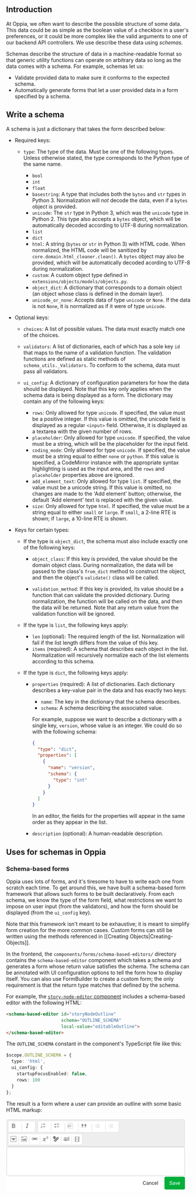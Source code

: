 ## Introduction

At Oppia, we often want to describe the possible structure of some data. This data could be as simple as the boolean value of a checkbox in a user's preferences, or it could be more complex like the valid arguments to one of our backend API controllers. We use describe these data using _schemas_.

Schemas describe the structure of data in a machine-readable format so that generic utility functions can operate on arbitrary data so long as the data comes with a schema. For example, schemas let us:

* Validate provided data to make sure it conforms to the expected schema.
* Automatically generate forms that let a user provided data in a form specified by a schema.

## Write a schema

A schema is just a dictionary that takes the form described below:

* Required keys:

  * `type`: The type of the data. Must be one of the following types. Unless otherwise stated, the type corresponds to the Python type of the same name.

    * `bool`
    * `int`
    * `float`
    * `basestring`: A type that includes both the `bytes` and `str` types in Python 3. Normalization will _not_ decode the data, even if a `bytes` object is provided.
    * `unicode`: The `str` type in Python 3, which was the `unicode` type in Python 2. This type also accepts a `bytes` object, which will be automatically decoded according to UTF-8 during normalization.
    * `list`
    * `dict`
    * `html`: A string (`bytes` or `str` in Python 3) with HTML code. When normalized, the HTML code will be sanitized by `core.domain.html_cleaner.clean()`. A `bytes` object may also be provided, which will be automatically decoded acording to UTF-8 during normalization.
    * `custom`: A custom object type defined in `extensions/objects/models/objects.py`.
    * `object_dict`: A dictionary that corresponds to a domain object (an object whose class is defined in the domain layer).
    * `unicode_or_none`: Accepts data of type `unicode` or `None`. If the data is not `None`, it is normalized as if it were of type `unicode`.

* Optional keys:

  * `choices`: A list of possible values. The data must exactly match one of the choices.
  * `validators`: A list of dictionaries, each of which has a sole key `id` that maps to the name of a validation function. The validation functions are defined as static methods of `schema_utils._Validators`. To conform to the schema, data must pass all validators.
  * `ui_config`: A dictionary of configuration parameters for how the data should be displayed. Note that this key only applies when the schema data is being displayed as a form. The dictionary may contain any of the following keys:

    * `rows`: Only allowed for type `unicode`. If specified, the value must be a positive integer. If this value is omitted, the unicode field is displayed as a regular `<input>` field. Otherwise, it is displayed as a textarea with the given number of rows.
    * `placeholder`: Only allowed for type `unicode`. If specified, the value must be a string, which will be the placeholder for the input field.
    * `coding_mode`: Only allowed for type `unicode`. If specified, the value must be a string equal to either `none` or `python`. If this value is specified, a CodeMirror instance with the appropriate syntax highlighting is used as the input area, and the `rows` and `placeholder` properties above are ignored.
    * `add_element_text`: Only allowed for type `list`. If specified, the value must be a unicode string. If this value is omitted, no changes are made to the 'Add element' button; otherwise, the default 'Add element' text is replaced with the given value.
    * `size`: Only allowed for type `html`. If specified, the value must be a string equal to either `small` or `large`. If `small`, a 2-line RTE is shown; if `large`, a 10-line RTE is shown.

* Keys for certain types:

  * If the type is `object_dict`, the schema must also include exactly one of the following keys:

    * `object_class`: If this key is provided, the value should be the domain object class. During normalization, the data will be passed to the class's `from_dict` method to construct the object, and then the object's `validate()` class will be called.

    * `validation_method`: If this key is provided, its value should be a function that can validate the provided dictionary. During normalization, the function will be called on the data, and then the data will be returned. Note that any return value from the validation function will be ignored.

  * If the type is `list`, the following keys apply:

    * `len` (optional): The required length of the list. Normalization will fail if the list length differs from the value of this key.
    * `items` (required): A schema that describes each object in the list. Normalization will recursively normalize each of the list elements according to this schema.

  * If the type is `dict`, the following keys apply:

    * `properties` (required): A list of dictionaries. Each dictionary describes a key-value pair in the data and has exactly two keys:

      * `name`: The key in the dictionary that the schema describes.
      * `schema`: A schema describing the associated value.

      For example, suppose we want to describe a dictionary with a single key, `version`, whose value is an integer. We could do so with the following schema:

      ```json
      {
        "type": "dict",
        "properties": [
          {
            "name": "version",
            "schema": {
              "type": "int"
            }
          }
        ]
      }
      ```

      In an editor, the fields for the properties will appear in the same order as they appear in the list.

    * `description` (optional): A human-readable description.

## Uses for schemas in Oppia

### Schema-based forms

Oppia uses lots of forms, and it's tiresome to have to write each one from scratch each time. To get around this, we have built a schema-based form framework that allows such forms to be built declaratively. From each schema, we know the type of the form field, what restrictions we want to impose on user input (from the validators), and how the form should be displayed (from the `ui_config` key).

Note that this framework isn't meant to be exhaustive; it is meant to simplify form creation for the more common cases. Custom forms can still be written using the methods referenced in [[Creating Objects|Creating-Objects]].

In the frontend, the `components/forms/schema-based-editors/` directory contains the `schema-based-editor` component which takes a schema and generates a form whose return value satisfies the schema. The schema can be annotated with UI configuration options to tell the form how to display itself. You can also use FormBuilder to create a custom form; the only requirement is that the return type matches that defined by the schema.

For example, the [`story-node-editor` component](https://github.com/oppia/oppia/blob/develop/core/templates/pages/story-editor-page/editor-tab) includes a schema-based editor with the following HTML:

```html
<schema-based-editor id="storyNodeOutline"
                     schema="OUTLINE_SCHEMA"
                     local-value="editableOutline">
</schema-based-editor>
```

The `OUTLINE_SCHEMA` constant in the component's TypeScript file like this:

```ts
$scope.OUTLINE_SCHEMA = {
  type: 'html',
  ui_config: {
    startupFocusEnabled: false,
    rows: 100
  }
};
```

The result is a form where a user can provide an outline with some basic HTML markup:

![Screenshot of a chapter outline editor](images/schemaBasedEditor.png)
